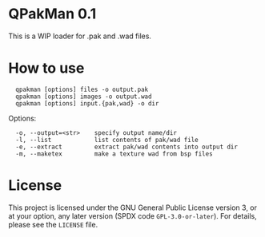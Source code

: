 # QPakMan 0.1

This is a WIP loader for .pak and .wad files.

# How to use

```
  qpakman [options] files -o output.pak
  qpakman [options] images -o output.wad
  qpakman [options] input.{pak,wad} -o dir
```

Options:

```
  -o, --output=<str>    specify output name/dir
  -l, --list            list contents of pak/wad file
  -e, --extract         extract pak/wad contents into output dir
  -m, --maketex         make a texture wad from bsp files
```

# License

This project is licensed under the GNU General Public License version 3, or at
your option, any later version (SPDX code ``GPL-3.0-or-later``). For details,
please see the ``LICENSE`` file.
